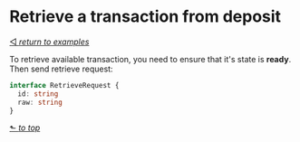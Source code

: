 # Retrieve a transaction from deposit
[◅ _return to examples_](examples.md#contents)

To retrieve available transaction, you need to ensure that it's state is __ready__. Then send retrieve request:

```TypeScript
interface RetrieveRequest {
  id: string
  raw: string
}
```



[⬑ _to top_](#retrieve-transaction-from-deposit)